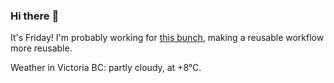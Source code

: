 ### Hi there :wave:

It's Friday! I'm probably working for [this bunch](https://github.com/kohofinancial), making a reusable workflow more reusable.

Weather in Victoria BC: partly cloudy, at +8°C.

